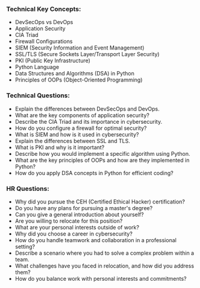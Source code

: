 ### **Technical Key Concepts:**

- DevSecOps vs DevOps
- Application Security
- CIA Triad
- Firewall Configurations
- SIEM (Security Information and Event Management)
- SSL/TLS (Secure Sockets Layer/Transport Layer Security)
- PKI (Public Key Infrastructure)
- Python Language
- Data Structures and Algorithms (DSA) in Python
- Principles of OOPs (Object-Oriented Programming)

### **Technical Questions:**

- Explain the differences between DevSecOps and DevOps.
- What are the key components of application security?
- Describe the CIA Triad and its importance in cybersecurity.
- How do you configure a firewall for optimal security?
- What is SIEM and how is it used in cybersecurity?
- Explain the differences between SSL and TLS.
- What is PKI and why is it important?
- Describe how you would implement a specific algorithm using Python.
- What are the key principles of OOPs and how are they implemented in Python?
- How do you apply DSA concepts in Python for efficient coding?

### **HR Questions:**

- Why did you pursue the CEH (Certified Ethical Hacker) certification?
- Do you have any plans for pursuing a master's degree?
- Can you give a general introduction about yourself?
- Are you willing to relocate for this position?
- What are your personal interests outside of work?
- Why did you choose a career in cybersecurity?
- How do you handle teamwork and collaboration in a professional setting?
- Describe a scenario where you had to solve a complex problem within a team.
- What challenges have you faced in relocation, and how did you address them?
- How do you balance work with personal interests and commitments?

